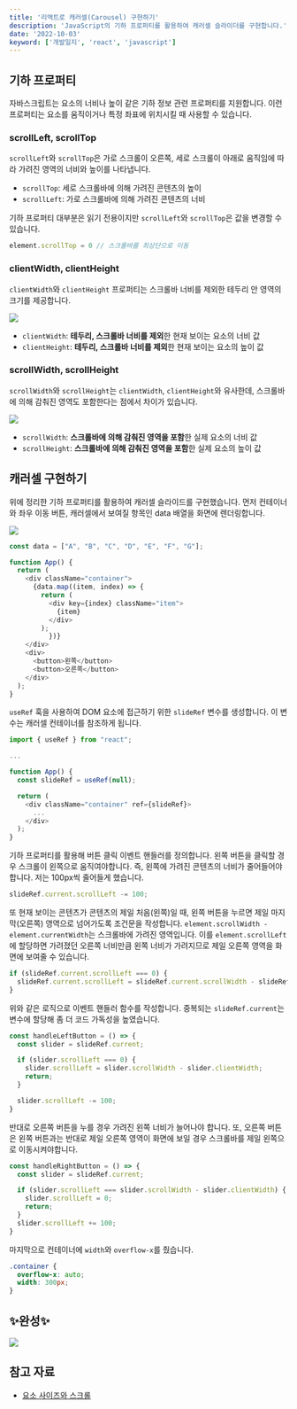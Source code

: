```yaml
---
title: '리액트로 캐러셀(Carousel) 구현하기'
description: 'JavaScript의 기하 프로퍼티를 활용하여 캐러셀 슬라이더를 구현합니다.'
date: '2022-10-03'
keyword: ['개발일지', 'react', 'javascript']
---
```


## 기하 프로퍼티

자바스크립트는 요소의 너비나 높이 같은 기하 정보 관련 프로퍼티를 지원합니다. 이런 프로퍼티는 요소를 움직이거나 특정 좌표에 위치시킬 때 사용할 수 있습니다.

### scrollLeft, scrollTop

`scrollLeft`와 `scrollTop`은 가로 스크롤이 오른쪽, 세로 스크롤이 아래로 움직임에 따라 가려진 영역의 너비와 높이를 나타냅니다.

- `scrollTop`: 세로 스크롤바에 의해 가려진 콘텐츠의 높이
- `scrollLeft`: 가로 스크롤바에 의해 가려진 콘텐츠의 너비

기하 프로퍼티 대부분은 읽기 전용이지만 `scrollLeft`와 `scrollTop`은 값을 변경할 수 있습니다.

```js
element.scrollTop = 0 // 스크롤바를 최상단으로 이동
```

### clientWidth, clientHeight

`clientWidth`와 `clientHeight` 프로퍼티는 스크롤바 너비를 제외한 테두리 안 영역의 크기를 제공합니다.


![](221003.png)

- `clientWidth`: **테두리, 스크롤바 너비를 제외**한 현재 보이는 요소의 너비 값
- `clientHeight`: **테두리, 스크롤바 너비를 제외**한 현재 보이는 요소의 높이 값

### scrollWidth, scrollHeight

`scrollWidth`와 `scrollHeight`는 `clientWidth`, `clientHeight`와 유사한데, 스크롤바에 의해 감춰진 영역도 포함한다는 점에서 차이가 있습니다.

![](221003-2.png)

- `scrollWidth`: **스크롤바에 의해 감춰진 영역을 포함**한 실제 요소의 너비 값
- `scrollHeight`: **스크롤바에 의해 감춰진 영역을 포함**한 실제 요소의 높이 값

## 캐러셀 구현하기

위에 정리한 기하 프로퍼티를 활용하여 캐러셀 슬라이드를 구현했습니다. 먼저 컨테이너와 좌우 이동 버튼, 캐러셀에서 보여질 항목인 data 배열을 화면에 렌더링합니다.

![](221003-3.png)

```js
const data = ["A", "B", "C", "D", "E", "F", "G"];

function App() {
  return (
    <div className="container">
      {data.map((item, index) => {
        return (
          <div key={index} className="item">
            {item}
          </div>
        );
		  })}
    </div>
    <div>
      <button>왼쪽</button>
      <button>오른쪽</button>
    </div>
  );
}
```

`useRef` 훅을 사용하여 DOM 요소에 접근하기 위한 `slideRef` 변수를 생성합니다. 이 변수는 캐러셀 컨테이너를 참조하게 됩니다.

```js
import { useRef } from "react";

...

function App() {
  const slideRef = useRef(null);

  return (
    <div className="container" ref={slideRef}>
      ...
    </div>
  );
}
```

기하 프로퍼티를 활용해 버튼 클릭 이벤트 핸들러를 정의합니다. 왼쪽 버튼을 클릭할 경우 스크롤이 왼쪽으로 움직여야합니다. 즉, 왼쪽에 가려진 콘텐츠의 너비가 줄어들어야 합니다. 저는 100px씩 줄어들게 했습니다.

```js
slideRef.current.scrollLeft -= 100;
```

또 현재 보이는 콘텐츠가 콘텐츠의 제일 처음(왼쪽)일 때, 왼쪽 버튼을 누르면 제일 마지막(오른쪽) 영역으로 넘어가도록 조건문을 작성합니다. `element.scrollWidth - element.currentWidth`는 스크롤바에 가려진 영역입니다. 이를 `element.scrollLeft`에 할당하면 가려졌던 오른쪽 너비만큼 왼쪽 너비가 가려지므로 제일 오른쪽 영역을 화면에 보여줄 수 있습니다.

```js
if (slideRef.current.scrollLeft === 0) {
  slideRef.current.scrollLeft = slideRef.current.scrollWidth - slideRef.current.clientWidth;
}
```

위와 같은 로직으로 이벤트 핸들러 함수를 작성합니다. 중복되는 `slideRef.current`는 변수에 할당해 좀 더 코드 가독성을 높였습니다.

```js
const handleLeftButton = () => {
  const slider = slideRef.current;

  if (slider.scrollLeft === 0) {
    slider.scrollLeft = slider.scrollWidth - slider.clientWidth;
    return;
  }

  slider.scrollLeft -= 100;
}
```

반대로 오른쪽 버튼을 누를 경우 가려진 왼쪽 너비가 늘어나야 합니다. 또, 오른쪽 버튼은 왼쪽 버튼과는 반대로 제일 오른쪽 영역이 화면에 보일 경우 스크롤바를 제일 왼쪽으로 이동시켜야합니다.

```js
const handleRightButton = () => {
  const slider = slideRef.current;

  if (slider.scrollLeft === slider.scrollWidth - slider.clientWidth) {
    slider.scrollLeft = 0;
    return;
  }
  slider.scrollLeft += 100;
}
```

마지막으로 컨테이너에 `width`와 `overflow-x`를 줬습니다.

```css
.container {
  overflow-x: auto;
  width: 300px;
}
```

## ✨완성✨

![](221003-4.gif)



## 참고 자료

- [요소 사이즈와 스크롤](https://ko.javascript.info/size-and-scroll)
